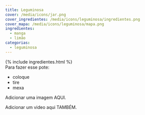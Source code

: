 ```yaml
---
title: Leguminosa
cover: /media/icons/jar.png
cover_ingredientes: /media/icons/leguminosa/ingredientes.png
cover_mapa: /media/icons/leguminosa/mapa.png
ingredientes:
  - manga
  - limão
categorias:
  - leguminosa
---
```

<div class="content-ingredientes" markdown="1">
  {% include ingredientes.html %}
</div>

<div class="content-receita" markdown="1">
  Para fazer esse pote:

  - coloque
  - tire
  - mexa
</div>

<div class="content-mapa" markdown="1">
  Adicionar uma imagem AQUI.
  
  Adicionar um video aqui TAMBÉM.
</div>
